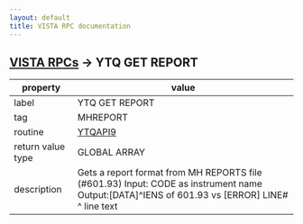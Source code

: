 ```yaml
---
layout: default
title: VISTA RPC documentation
---
```




## [VISTA RPCs](TableOfContent.md) &#8594; YTQ GET REPORT 

 property | value 
--- | --- 
 label | YTQ GET REPORT
 tag | MHREPORT
 routine | [YTQAPI9](http://code.osehra.org/dox/Routine_YTQAPI9_source.html)
 return value type | GLOBAL ARRAY
 description | Gets a report format from MH REPORTS file (#601.93)        Input: CODE as instrument name        Output:[DATA]^IENS of 601.93 vs [ERROR]                 LINE# ^ line text